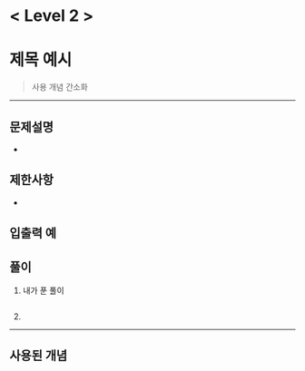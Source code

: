 

# < Level 2 > 

# 제목 예시 

> 사용 개념 간소화 

---

## 문제설명 

- 


## 제한사항 

- 

## 입출력 예

## 풀이 

1. 내가 푼 풀이 

   ```java
   
   ```
   
2. 


---

## 사용된 개념
